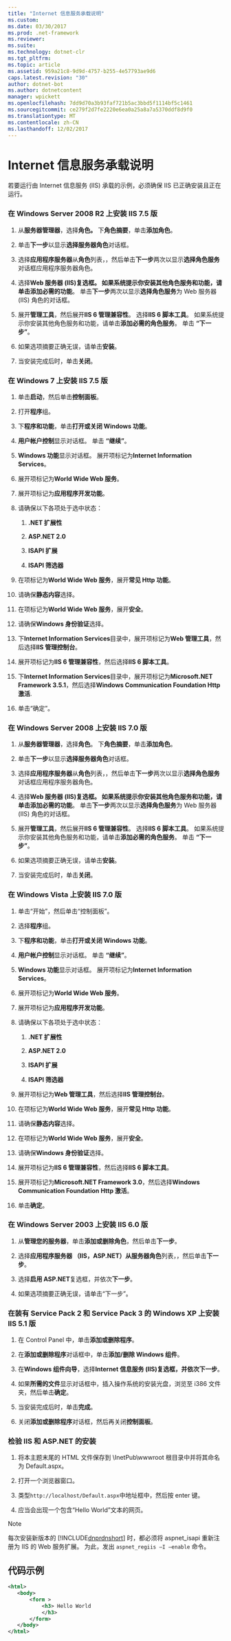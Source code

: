 ```yaml
---
title: "Internet 信息服务承载说明"
ms.custom: 
ms.date: 03/30/2017
ms.prod: .net-framework
ms.reviewer: 
ms.suite: 
ms.technology: dotnet-clr
ms.tgt_pltfrm: 
ms.topic: article
ms.assetid: 959a21c8-9d9d-4757-b255-4e57793ae9d6
caps.latest.revision: "30"
author: dotnet-bot
ms.author: dotnetcontent
manager: wpickett
ms.openlocfilehash: 7dd9d70a3b93faf721b5ac3bbd5f1114bf5c1461
ms.sourcegitcommit: ce279f2d7fe2220e6ea0a25a8a7a5370ddf8d9f0
ms.translationtype: MT
ms.contentlocale: zh-CN
ms.lasthandoff: 12/02/2017
---
```

# <a name="internet-information-service-hosting-instructions"></a>Internet 信息服务承载说明
若要运行由 Internet 信息服务 (IIS) 承载的示例，必须确保 IIS 已正确安装且正在运行。  
  
### <a name="to-install-iis-version-75-on-windows-server-2008-r2"></a>在 Windows Server 2008 R2 上安装 IIS 7.5 版  
  
1.  从**服务器管理器**，选择**角色。** 下**角色摘要**，单击**添加角色**。  
  
2.  单击**下一步**以显示**选择服务器角色**对话框。  
  
3.  选择**应用程序服务器**从**角色**列表，，然后单击**下一步**两次以显示**选择角色服务**对话框应用程序服务器角色。  
  
4.  选择**Web 服务器 (IIS)**复选框。 如果系统提示你安装其他角色服务和功能，请单击**添加必需的功能**。 单击**下一步**两次以显示**选择角色服务**为 Web 服务器 (IIS) 角色的对话框。  
  
5.  展开**管理工具**，然后展开**IIS 6 管理兼容性**。 选择**IIS 6 脚本工具**。 如果系统提示你安装其他角色服务和功能，请单击**添加必需的角色服务**。 单击 **“下一步”**。  
  
6.  如果选项摘要正确无误，请单击**安装**。  
  
7.  当安装完成后时，单击**关闭**。  
  
### <a name="to-install-iis-version-75-on-windows-7"></a>在 Windows 7 上安装 IIS 7.5 版  
  
1.  单击**启动**，然后单击**控制面板**。  
  
2.  打开**程序**组。  
  
3.  下**程序和功能**，单击**打开或关闭 Windows 功能**。  
  
4.  **用户帐户控制**显示对话框。 单击 **“继续”**。  
  
5.  **Windows 功能**显示对话框。 展开项标记为**Internet Information Services**。  
  
6.  展开项标记为**World Wide Web 服务**。  
  
7.  展开项标记为**应用程序开发功能**。  
  
8.  请确保以下各项处于选中状态：  
  
    1.  **.NET 扩展性**  
  
    2.  **ASP.NET 2.0**  
  
    3.  **ISAPI 扩展**  
  
    4.  **ISAPI 筛选器**  
  
9. 在项标记为**World Wide Web 服务**，展开**常见 Http 功能**。  
  
10. 请确保**静态内容**选择。  
  
11. 在项标记为**World Wide Web 服务**，展开**安全**。  
  
12. 请确保**Windows 身份验证**选择。  
  
13. 下**Internet Information Services**目录中，展开项标记为**Web 管理工具**，然后选择**IIS 管理控制台**。  
  
14. 展开项标记为**IIS 6 管理兼容性**，然后选择**IIS 6 脚本工具**。  
  
15. 下**Internet Information Services**目录中，展开项标记为**Microsoft.NET Framework 3.5.1**，然后选择**Windows Communication Foundation Http 激活**.  
  
16. 单击“确定”。  
  
### <a name="to-install-iis-version-70-on-windows-server-2008"></a>在 Windows Server 2008 上安装 IIS 7.0 版  
  
1.  从**服务器管理器**，选择**角色**。 下**角色摘要**，单击**添加角色**。  
  
2.  单击**下一步**以显示**选择服务器角色**对话框。  
  
3.  选择**应用程序服务器**从**角色**列表，，然后单击**下一步**两次以显示**选择角色服务**对话框应用程序服务器角色。  
  
4.  选择**Web 服务器 (IIS)**复选框。 如果系统提示你安装其他角色服务和功能，请单击**添加必需的功能**。 单击**下一步**两次以显示**选择角色服务**为 Web 服务器 (IIS) 角色的对话框。  
  
5.  展开**管理工具**，然后展开**IIS 6 管理兼容性**。 选择**IIS 6 脚本工具**。 如果系统提示你安装其他角色服务和功能，请单击**添加必需的角色服务**。 单击 **“下一步”**。  
  
6.  如果选项摘要正确无误，请单击**安装**。  
  
7.  当安装完成后时，单击**关闭**。  
  
### <a name="to-install-iis-version-70-on-windows-vista"></a>在 Windows Vista 上安装 IIS 7.0 版  
  
1.  单击“开始”，然后单击“控制面板”。  
  
2.  选择**程序**组。  
  
3.  下**程序和功能**，单击**打开或关闭 Windows 功能**。  
  
4.  **用户帐户控制**显示对话框。 单击 **“继续”**。  
  
5.  **Windows 功能**显示对话框。 展开项标记为**Internet Information Services**。  
  
6.  展开项标记为**World Wide Web 服务**。  
  
7.  展开项标记为**应用程序开发功能**。  
  
8.  请确保以下各项处于选中状态：  
  
    1.  **.NET 扩展性**  
  
    2.  **ASP.NET 2.0**  
  
    3.  **ISAPI 扩展**  
  
    4.  **ISAPI 筛选器**  
  
9. 展开项标记为**Web 管理工具**，然后选择**IIS 管理控制台**。  
  
10. 在项标记为**World Wide Web 服务**，展开**常见 Http 功能**。  
  
11. 请确保**静态内容**选择。  
  
12. 在项标记为**World Wide Web 服务**，展开**安全**。  
  
13. 请确保**Windows 身份验证**选择。  
  
14. 展开项标记为**IIS 6 管理兼容性**，然后选择**IIS 6 脚本工具**。  
  
15. 展开项标记为**Microsoft.NET Framework 3.0**，然后选择**Windows Communication Foundation Http 激活**。  
  
16. 单击**确定**。  
  
### <a name="to-install-iis-version-60-on-windows-server-2003"></a>在 Windows Server 2003 上安装 IIS 6.0 版  
  
1.  从**管理您的服务器**，单击**添加或删除角色**，然后单击**下一步**。  
  
2.  选择**应用程序服务器 （IIS，ASP.NET）**从**服务器角色**列表，，然后单击**下一步**。  
  
3.  选择**启用 ASP.NET**复选框，并依次**下一步**。  
  
4.  如果选项摘要正确无误，请单击“下一步”。  
  
### <a name="to-install-iis-version-51-on-windows-xp-with-service-pack-2-and-service-pack-3-installed"></a>在装有 Service Pack 2 和 Service Pack 3 的 Windows XP 上安装 IIS 5.1 版  
  
1.  在 Control Panel 中，单击**添加或删除程序**。  
  
2.  在**添加或删除程序**对话框中，单击**添加/删除 Windows 组件**。  
  
3.  在**Windows 组件向导**，选择**Internet 信息服务 (IIS)**复选框，并依次**下一步**。  
  
4.  如果**所需的文件**显示对话框中，插入操作系统的安装光盘，浏览至 i386 文件夹，然后单击**确定**。  
  
5.  当安装完成后时，单击**完成**。  
  
6.  关闭**添加或删除程序**对话框，然后再关闭**控制面板**。  
  
### <a name="to-verify-the-installation-of-iis-and-aspnet"></a>检验 IIS 和 ASP.NET 的安装  
  
1.  将本主题末尾的 HTML 文件保存到 \InetPub\wwwroot 根目录中并将其命名为 Default.aspx。  
  
2.  打开一个浏览器窗口。  
  
3.  类型`http://localhost/Default.aspx`中地址框中，然后按 enter 键。  
  
4.  应当会出现一个包含“Hello World”文本的网页。  
  
> [!NOTE]
>  每次安装新版本的 [!INCLUDE[dnprdnshort](../../../../includes/dnprdnshort-md.md)] 时，都必须将 aspnet_isapi 重新注册为 IIS 的 Web 服务扩展。 为此，发出 `aspnet_regiis –I –enable` 命令。  
  
## <a name="sample-code"></a>代码示例  
  
```xml  
<html>  
   <body>  
       <form >  
           <h3> Hello World  
           </h3>  
       </form>  
   </body>  
</html>  
```
